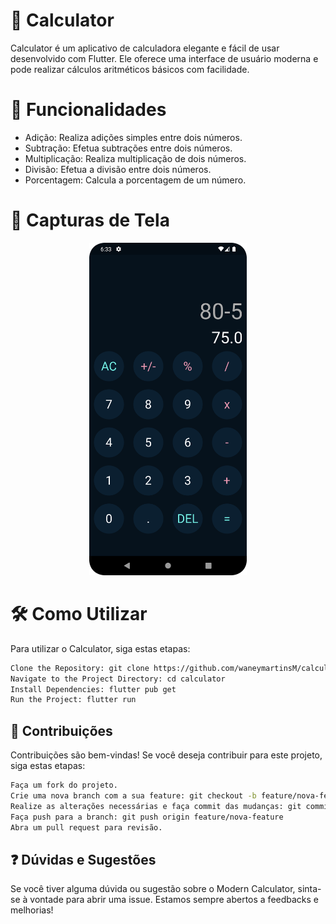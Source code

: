 
# 🧮 Calculator
Calculator é um aplicativo de calculadora elegante e fácil de usar desenvolvido com Flutter. Ele oferece uma interface de usuário moderna e pode realizar cálculos aritméticos básicos com facilidade.

# 🚀 Funcionalidades
- Adição: Realiza adições simples entre dois números.
- Subtração: Efetua subtrações entre dois números.
- Multiplicação: Realiza multiplicação de dois números.
- Divisão: Efetua a divisão entre dois números.
- Porcentagem: Calcula a porcentagem de um número.

# 📱 Capturas de Tela
<div style="text-align: center;">
  <img src="screenshots/Screenshot_Home.png" width="50%">
</div>

# 🛠️ Como Utilizar
Para utilizar o Calculator, siga estas etapas:

```bash
Clone the Repository: git clone https://github.com/waneymartinsM/calculator.git
Navigate to the Project Directory: cd calculator
Install Dependencies: flutter pub get
Run the Project: flutter run
```

## 🤝 Contribuições
Contribuições são bem-vindas! Se você deseja contribuir para este projeto, siga estas etapas:

```bash
Faça um fork do projeto.
Crie uma nova branch com a sua feature: git checkout -b feature/nova-feature
Realize as alterações necessárias e faça commit das mudanças: git commit -m 'Adicione uma nova feature'
Faça push para a branch: git push origin feature/nova-feature
Abra um pull request para revisão.
```

## ❓ Dúvidas e Sugestões
Se você tiver alguma dúvida ou sugestão sobre o Modern Calculator, sinta-se à vontade para abrir uma issue. Estamos sempre abertos a feedbacks e melhorias!
